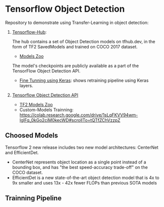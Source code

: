 # Tensorflow Object Detection 

Repository to demonstrate using Transfer-Learning in object detection:

1. [Tensorflow-Hub](https://www.tensorflow.org/hub/tutorials/tf2_object_detection): 

    The hub contains a set of Object Detection models on tfhub.dev, in the form of TF2 SavedModels and trained on COCO 2017 dataset.
    - [Models Zoo](https://tfhub.dev/tensorflow/collections/object_detection/1)

    The model's checkpoints are publicly available as a part of the TensorFlow Object Detection API.

    - [Fine Tunning using Keras](https://www.tensorflow.org/hub/tutorials/tf2_image_retraining): shows retraining pipeline using Keras layers.

2. [Tensorflow Object Detection API](https://www.example.com)
    - [TF2 Models Zoo](https://github.com/tensorflow/models/blob/master/research/object_detection/g3doc/tf2_detection_zoo.md)
    - Custom-Models Trainning:
        https://colab.research.google.com/drive/1sLqFKVV94wm-lglFq_0kGo2ciM0kecWD#scrollTo=tQTfZChVzzpZ


## Choosed Models 

Tensorflow 2 new release includes two new model architectures: CenterNet and EfficientDet. 

- CenterNet represents object location as a single point instead of a bounding box, and has "the best speed-accuracy trade-off" on the COCO dataset. 
- EfficientDet is a new state-of-the-art object detection model that is 4x to 9x smaller and uses 13x - 42x fewer FLOPs than previous SOTA models


## Trainning Pipeline


